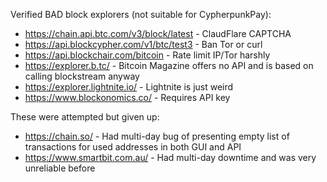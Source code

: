
Verified BAD block explorers (not suitable for CypherpunkPay):

* https://chain.api.btc.com/v3/block/latest  - ClaudFlare CAPTCHA
* https://api.blockcypher.com/v1/btc/test3  - Ban Tor or curl
* https://api.blockchair.com/bitcoin  - Rate limit IP/Tor harshly
* https://explorer.b.tc/  - Bitcoin Magazine offers no API and is based on calling blockstream anyway
* https://explorer.lightnite.io/ -  Lightnite is just weird
* https://www.blockonomics.co/  - Requires API key

These were attempted but given up:

* https://chain.so/ - Had multi-day bug of presenting empty list of transactions for used addresses in both GUI and API
* https://www.smartbit.com.au/ - Had multi-day downtime and was very unreliable before
